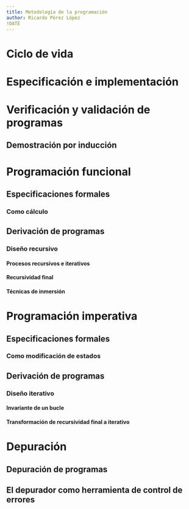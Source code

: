 ```yaml
---
title: Metodología de la programación
author: Ricardo Pérez López
!DATE
---
```


# Ciclo de vida

# Especificación e implementación

# Verificación y validación de programas

## Demostración por inducción

# Programación funcional

## Especificaciones formales

### Como cálculo

## Derivación de programas

### Diseño recursivo

#### Procesos recursivos e iterativos

#### Recursividad final

#### Técnicas de inmersión

# Programación imperativa

## Especificaciones formales

### Como modificación de estados

## Derivación de programas

### Diseño iterativo

#### Invariante de un bucle

#### Transformación de recursividad final a iterativo

# Depuración

## Depuración de programas

## El depurador como herramienta de control de errores


